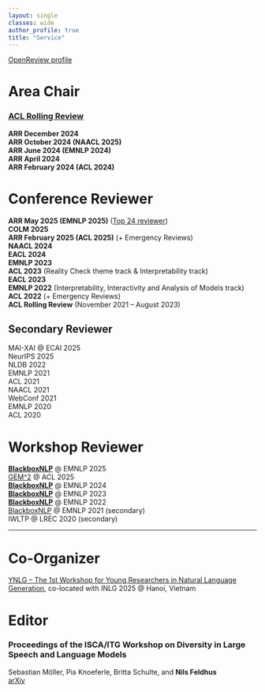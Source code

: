 ```yaml
---
layout: single
classes: wide
author_profile: true
title: "Service"
---
```


[OpenReview profile](https://openreview.net/profile?id=~Nils_Feldhus1)  


# Area Chair

### [ACL Rolling Review](https://aclrollingreview.org/aes)
**ARR December 2024**  
**ARR October 2024 (NAACL 2025)**  
**ARR June 2024 (EMNLP 2024)**  
**ARR April 2024**  
**ARR February 2024 (ACL 2024)**  


# Conference Reviewer
**ARR May 2025 (EMNLP 2025)** (<a href="https://arrgreatreviewers.org/reviewers/2025_05/">Top 24 reviewer</a>)  
**COLM 2025**  
**ARR February 2025 (ACL 2025)** (+ Emergency Reviews)  
**NAACL 2024**  
**EACL 2024**  
**EMNLP 2023**  
**ACL 2023** (Reality Check theme track & Interpretability track)  
**EACL 2023**  
**EMNLP 2022** (Interpretability, Interactivity and Analysis of Models track)  
**ACL 2022** (+ Emergency Reviews)  
**ACL Rolling Review** (November 2021 – August 2023)  

## Secondary Reviewer
MAI-XAI @ ECAI 2025  
NeurIPS 2025  
NLDB 2022  
EMNLP 2021  
ACL 2021  
NAACL 2021  
WebConf 2021  
EMNLP 2020  
ACL 2020  

# Workshop Reviewer
[**BlackboxNLP**](https://blackboxnlp.github.io/2025/) @ EMNLP 2025  
[GEM^2](https://gem-benchmark.com/workshop) @ ACL 2025  
[**BlackboxNLP**](https://blackboxnlp.github.io/2024/) @ EMNLP 2024  
[**BlackboxNLP**](https://blackboxnlp.github.io/2023/) @ EMNLP 2023  
[**BlackboxNLP**](https://blackboxnlp.github.io/2022/) @ EMNLP 2022  
[BlackboxNLP](https://blackboxnlp.github.io/2021/) @ EMNLP 2021 (secondary)  
IWLTP @ LREC 2020 (secondary)  

---


# Co-Organizer
[YNLG – The 1st Workshop for Young Researchers in Natural Language Generation](https://2025.inlgmeeting.org/workshops-tutorials-young-researcher.html), co-located with INLG 2025 @ Hanoi, Vietnam

# Editor
### Proceedings of the ISCA/ITG Workshop on Diversity in Large Speech and Language Models
Sebastian Möller, Pia Knoeferle, Britta Schulte, and **Nils Feldhus**  
[arXiv](https://arxiv.org/abs/2503.10298)
